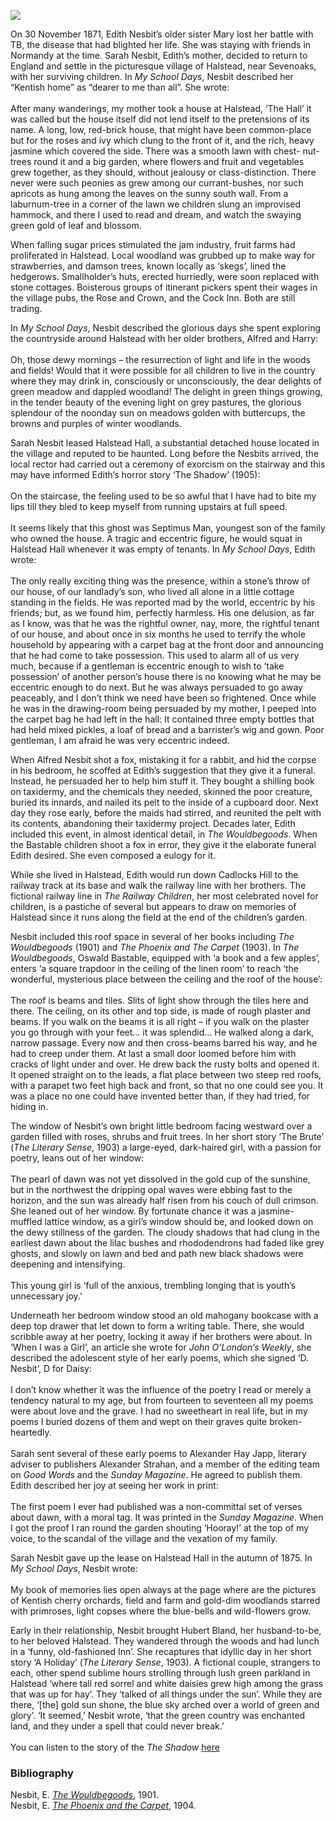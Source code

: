 <a href="https://juncture-digital.org"><img src="https://juncture-digital.org/images/ve-button.png"></a>
<param ve-config title="Edith Nesbit, Halstead" author="Eleanor Fitzsimons" layout="vtl" banner="/images/banners/19c.jpg">

<param ve-entity eid="Q2035885" aliases="Halstead">
<param ve-entity eid="Q939838" aliases="Sevenoaks">
<param ve-entity eid="Q26327334" aliases="Rose and Crown">

On 30 November 1871, Edith Nesbit’s older sister Mary lost her battle with TB, the disease that had blighted her life. She was staying with friends in Normandy at the time. Sarah Nesbit, Edith’s mother, decided to return to England and settle in the picturesque village of Halstead, near Sevenoaks, with her surviving children. In _My School Days_, Nesbit described her “Kentish home” as “dearer to me than all”. She wrote:
<br><br>
After many wanderings, my mother took a house at Halstead, ‘The Hall’ it was called but the house itself did not lend itself to the pretensions of its name. A long, low, red-brick house, that might have been common-place but for the roses and ivy which clung to the front of it, and the rich, heavy jasmine which covered the side. There was a smooth lawn with chest- nut-trees round it and a big garden, where flowers and fruit and vegetables grew together, as they should, without jealousy or class-distinction. There never were such peonies as grew among our currant-bushes, nor such apricots as hung among the leaves on the sunny south wall. From a laburnum-tree in a corner of the lawn we children slung an improvised hammock, and there I used to read and dream, and watch the swaying green gold of leaf and blossom.
<param ve-image url="https://upload.wikimedia.org/wikipedia/commons/a/a7/Rose_and_Crown%2C_Halstead_-_geograph.org.uk_-_2073126.jpg" label="Rose and Crown, Halstead" attribution="by N Chadwick, CC BY-SA 2.0, via Wikimedia Commons">

When falling sugar prices stimulated the jam industry, fruit farms had proliferated in Halstead. Local woodland was grubbed up to make way for strawberries, and damson trees, known locally as ‘skegs’, lined the hedgerows. Smallholder’s huts, erected hurriedly, were soon replaced with stone cottages. Boisterous groups of itinerant pickers spent their wages in the village pubs, the Rose and Crown, and the Cock Inn. Both are still trading.
<param ve-image url="https://upload.wikimedia.org/wikipedia/commons/b/b2/Cock_Inn%2C_Halstead_-_geograph.org.uk_-_2073238.jpg" label="Cock Inn, Halstead" attribution="by N Chadwick, CC BY-SA 2.0, via Wikimedia Commons">
<param ve-map center="Q2035885" zoom="14">

In _My School Days_, Nesbit described the glorious days she spent exploring the countryside around Halstead with her older brothers, Alfred and Harry: 
<br><br>
Oh, those dewy mornings – the resurrection of light and life in the woods and fields! Would that it were possible for all children to live in the country where they may drink in, consciously or unconsciously, the dear delights of green meadow and dappled woodland! The delight in green things growing, in the tender beauty of the evening light on grey pastures, the glorious splendour of the noonday sun on meadows golden with buttercups, the browns and purples of winter woodlands.
<param ve-image url="https://upload.wikimedia.org/wikipedia/commons/7/7b/23_of_%27Spring_%28Summer-Autumn-Winter%29_songs_and_sketches%27_%2811306335426%29.jpg" label="Spring songs and sketches p.23, 1886" attribution="The British Library, No restrictions, via Wikimedia Commons">

Sarah Nesbit leased Halstead Hall, a substantial detached house located in the village and reputed to be haunted. Long before the Nesbits arrived, the local rector had carried out a ceremony of exorcism on the stairway and this may have informed Edith’s horror story ‘The Shadow’ (1905):
<br><br>
On the staircase, the feeling used to be so awful that I have had to bite my lips till they bled to keep myself from running upstairs at full speed.
<br><br>
It seems likely that this ghost was Septimus Man, youngest son of the family who owned the house. A tragic and eccentric figure, he would squat in Halstead Hall whenever it was empty of tenants. In _My School Days_, Edith wrote: 
<br><br>
The only really exciting thing was the presence, within a stone’s throw of our house, of our landlady’s son, who lived all alone in a little cottage standing in the fields. He was reported mad by the world, eccentric by his friends; but, as we found him, perfectly harmless. His one delusion, as far as I know, was that he was the rightful owner, nay, more, the rightful tenant of our house, and about once in six months he used to terrify the whole household by appearing with a carpet bag at the front door and announcing that he had come to take possession. This used to alarm all of us very much, because if a gentleman is eccentric enough to wish to ‘take possession’ of another person’s house there is no knowing what he may be eccentric enough to do next. But he was always persuaded to go away peaceably, and I don’t think we need have been so frightened. Once while he was in the drawing-room being persuaded by my mother, I peeped into the carpet bag he had left in the hall: It contained three empty bottles that had held mixed pickles, a loaf of bread and a barrister’s wig and gown. Poor gentleman, I am afraid he was very eccentric indeed.
<param ve-map center="Q2035885" zoom="14">

When Alfred Nesbit shot a fox, mistaking it for a rabbit, and hid the corpse in his bedroom, he scoffed at Edith’s suggestion that they give it a funeral. Instead, he persuaded her to help him stuff it. They bought a shilling book on taxidermy, and the chemicals they needed, skinned the poor creature, buried its innards, and nailed its pelt to the inside of a cupboard door. Next day they rose early, before the maids had stirred, and reunited the pelt with its contents, abandoning their taxidermy project. Decades later, Edith included this event, in almost identical detail, in _The Wouldbegoods_. When the Bastable children shoot a fox in error, they give it the elaborate funeral Edith desired. She even composed a eulogy for it.
<param ve-image url="https://upload.wikimedia.org/wikipedia/commons/5/52/Wouldbegoods-nesbit_0225.jpg" label="What does that mean? The Wouldbegoods" attribution="Reginald B. Birch, Public domain, via Wikimedia Commons">

While she lived in Halstead, Edith would run down Cadlocks Hill to the railway track at its base and walk the railway line with her brothers. The fictional railway line in _The Railway Children_, her most celebrated novel for children, is a pastiche of several but appears to draw on memories of Halstead since it runs along the field at the end of the children’s garden.
<param ve-image url="https://upload.wikimedia.org/wikipedia/commons/1/19/Footpath_to_Cadlocks_Hill_-_geograph.org.uk_-_1574685.jpg" label="Footpath to Cadlocks Hill" attribution="David Anstiss">
<param ve-map center="51.344163347233376, 0.13627557317754357" zoom="16">
 
Nesbit included this roof space in several of her books including _The Wouldbegoods_ (1901) and _The Phoenix and The Carpet_ (1903). In _The Wouldbegoods_, Oswald Bastable, equipped with ‘a book and a few apples’, enters ‘a square trapdoor in the ceiling of the linen room’ to reach ‘the wonderful, mysterious place between the ceiling and the roof of the house’: 
<br><br>
The roof is beams and tiles. Slits of light show through the tiles here and there. The ceiling, on its other and top side, is made of rough plaster and beams. If you walk on the beams it is all right – if you walk on the plaster you go through with your feet... it was splendid... He walked along a dark, narrow passage. Every now and then cross-beams barred his way, and he had to creep under them. At last a small door loomed before him with cracks of light under and over. He drew back the rusty bolts and opened it. It opened straight on to the leads, a flat place between two steep red roofs, with a parapet two feet high back and front, so that no one could see you. It was a place no one could have invented better than, if they had tried, for hiding in.
<param ve-image url="https://upload.wikimedia.org/wikipedia/commons/7/7d/Wouldbegoods-nesbit_0001.jpg" label="The Wouldbegoods by E. Nesbit" attribution="Reginald B. Birch, Public domain, via Wikimedia Commons">

The window of Nesbit’s own bright little bedroom facing westward over a garden filled with roses, shrubs and fruit trees. In her short story ‘The Brute’ (_The Literary Sense_, 1903) a large-eyed, dark-haired girl, with a passion for poetry, leans out of her window:
<br><br>
The pearl of dawn was not yet dissolved in the gold cup of the sunshine, but in the northwest the dripping opal waves were ebbing fast to the horizon, and the sun was already half risen from his couch of dull crimson. She leaned out of her window. By fortunate chance it was a jasmine-muffled lattice window, as a girl’s window should be, and looked down on the dewy stillness of the garden. The cloudy shadows that had clung in the earliest dawn about the lilac bushes and rhododendrons had faded like grey ghosts, and slowly on lawn and bed and path new black shadows were deepening and intensifying. 
<br><br>
This young girl is ‘full of the anxious, trembling longing that is youth’s unnecessary joy.’ 
<param ve-image url="https://upload.wikimedia.org/wikipedia/commons/1/1d/Vincent_van_Gogh_-_Lilacs_%281889%29.jpg" label="Lilacs" attribution="Vincent van Gogh, Public domain, via Wikimedia Commons">

Underneath her bedroom window stood an old mahogany bookcase with a deep top drawer that let down to form a writing table. There, she would scribble away at her poetry, locking it away if her brothers were about. In ‘When I was a Girl’, an article she wrote for _John O’London’s Weekly_, she described the adolescent style of her early poems, which she signed ‘D. Nesbit’, D for Daisy: 
<br><br>
I don’t know whether it was the influence of the poetry I read or merely a tendency natural to my age, but from fourteen to seventeen all my poems were about love and the grave. I had no sweetheart in real life, but in my poems I buried dozens of them and wept on their graves quite broken-heartedly. 
<br><br>
Sarah sent several of these early poems to Alexander Hay Japp, literary adviser to publishers Alexander Strahan, and a member of the editing team on _Good Words_ and the _Sunday Magazine_. He agreed to publish them. Edith described her joy at seeing her work in print: 
<br><br>
The first poem I ever had published was a non-committal set of verses about dawn, with a moral tag. It was printed in the _Sunday Magazine_. When I got the proof I ran round the garden shouting ‘Hooray!’ at the top of my voice, to the scandal of the village and the vexation of my family. 
<param ve-image url="https://upload.wikimedia.org/wikipedia/commons/8/86/19_of_%27Flowers_I_bring_and_Songs_I_sing_..._Poems_by_E._Bland%2C_H._M._Burnside%2C_A._Scanes%27_%2811223991133%29.jpg" label="Flowers I bring and songs I sing by E. Bland and H.M. Burnside" attribution="The British Library, No restrictions, via Wikimedia Commons">

Sarah Nesbit gave up the lease on Halstead Hall in the autumn of 1875. In _My School Days_, Nesbit wrote: 
<br><br>
My book of memories lies open always at the page where are the pictures of Kentish cherry orchards, field and farm and gold-dim woodlands starred with primroses, light copses where the blue-bells and wild-flowers grow. 
<param ve-image url="https://upload.wikimedia.org/wikipedia/commons/d/d1/Bluebells_on_the_North_Downs_Way_-_geograph.org.uk_-_167791.jpg" label="Bluebells on the North Downs Way" attribution="Dr Neil Clifton">

Early in their relationship, Nesbit brought Hubert Bland, her husband-to-be, to her beloved Halstead. They wandered through the woods and had lunch in a ‘funny, old-fashioned Inn’. She recaptures that idyllic day in her short story ‘A Holiday’ (_The Literary Sense_, 1903). A fictional couple, strangers to each, other spend sublime hours strolling through lush green parkland in Halstead ‘where tall red sorrel and white daisies grew high among the grass that was up for hay’. They ‘talked of all things under the sun’. While they are there, ‘[the] gold sun shone, the blue sky arched over a world of green and glory’. ‘It seemed,’ Nesbit wrote, ‘that the green country was enchanted land, and they under a spell that could never break.’ 
<br><br>
You can listen to the story of the _The Shadow_ [here](https://www.youtube.com/watch?v=g35k5tiRTiY)
<param ve-image url="https://upload.wikimedia.org/wikipedia/commons/2/21/Hubert_Bland_-_Project_Gutenberg_eText_13715.png" label="Hubert Bland" attribution="The History of the Fabian Society by Edward R. Pease, See page for author, Public domain, via Wikimedia Commons">

### Bibliography

Nesbit, E. [_The Wouldbegoods_](https://www.gutenberg.org/ebooks/32466), 1901.   
Nesbit, E. [_The Phoenix and the Carpet_](https://www.gutenberg.org/ebooks/836), 1904.
